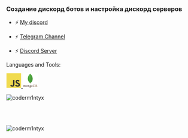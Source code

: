 <h3 align="left">Создание дискорд ботов и настройка дискорд серверов</h3>

- ⚡ [My discord](https://discordapp.com/users/1122241853773840425)

- ⚡ [Telegram Channel](https://t.me/m1ntyx_dev)

- ⚡ [Discord Server](https://discord.gg/nightmess)

<p align="left">Languages and Tools:</p>
<p align="left"> <a href="https://developer.mozilla.org/en-US/docs/Web/JavaScript" target="_blank" rel="noreferrer"> <img src="https://raw.githubusercontent.com/devicons/devicon/master/icons/javascript/javascript-original.svg" alt="javascript" width="40" height="40"/> </a> <a href="https://www.mongodb.com/" target="_blank" rel="noreferrer"> <img src="https://raw.githubusercontent.com/devicons/devicon/master/icons/mongodb/mongodb-original-wordmark.svg" alt="mongodb" width="40" height="40"/> </a> </p>

<p><img align="left" src="https://github-readme-stats.vercel.app/api?username=coderm1ntyx&show_icons=true&theme=dark&title_color=70a5fd&text_color=38bdae&bg_color=1a1b27&locale=en" alt="coderm1ntyx" /></p>

<!-- Add some space or text here if desired -->

<br /> <!-- Add a line break to move the next content down -->
<br /> <!-- Add a line break to move the next content down -->
<br /> <!-- Add a line break to move the next content down -->
<br /> <!-- Add a line break to move the next content down -->

<p><img align="left" src="https://github-readme-stats.vercel.app/api/top-langs?username=coderm1ntyx&show_icons=true&theme=dark&title_color=70a5fd&text_color=38bdae&bg_color=1a1b27&locale=en&layout=compact" alt="coderm1ntyx" /></p>

<br /> <!-- Add a line break to move the next content down -->
<br /> <!-- Add a line break to move the next content down -->
<br /> <!-- Add a line break to move the next content down -->
<br /> <!-- Add a line break to move the next content down -->

<!-- <p><img align="centre" src="https://github-readme-streak-stats.herokuapp.com/?user=coderm1ntyx&theme=dark" alt="coderm1ntyx" /></p> <!-- Streak -->
